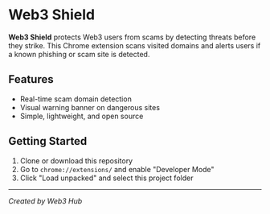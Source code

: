 # Web3 Shield

**Web3 Shield** protects Web3 users from scams by detecting threats before they strike. This Chrome extension scans visited domains and alerts users if a known phishing or scam site is detected.

## Features
- Real-time scam domain detection
- Visual warning banner on dangerous sites
- Simple, lightweight, and open source

## Getting Started
1. Clone or download this repository
2. Go to `chrome://extensions/` and enable "Developer Mode"
3. Click "Load unpacked" and select this project folder

---

*Created by Web3 Hub*